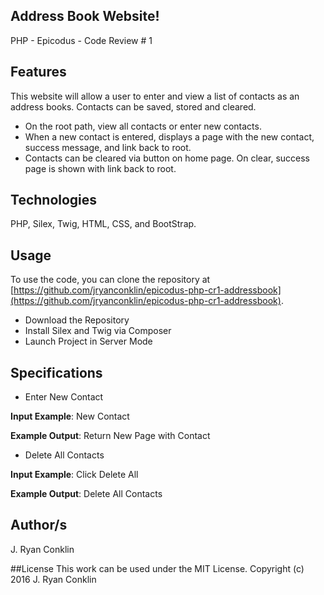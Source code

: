 ## Address Book Website!
PHP - Epicodus - Code Review # 1

## Features
This website will allow a user to enter and view a list of contacts as an address books. Contacts can be saved, stored and cleared.

- On the root path, view all contacts or enter new contacts.
- When a new contact is entered, displays a page with the new contact, success message, and link back to root.
- Contacts can be cleared via button on home page. On clear, success page is shown with link back to root.

## Technologies
PHP, Silex, Twig, HTML, CSS, and BootStrap.

## Usage

To use the code, you can clone the repository at [https://github.com/jryanconklin/epicodus-php-cr1-addressbook](https://github.com/jryanconklin/epicodus-php-cr1-addressbook).

- Download the Repository
- Install Silex and Twig via Composer
- Launch Project in Server Mode

## Specifications
* Enter New Contact

__Input Example__: New Contact

__Example Output__: Return New Page with Contact

* Delete All Contacts

__Input Example__: Click Delete All

__Example Output__: Delete All Contacts


## Author/s
J. Ryan Conklin

##License
This work can be used under the MIT License.
Copyright (c) 2016 J. Ryan Conklin
